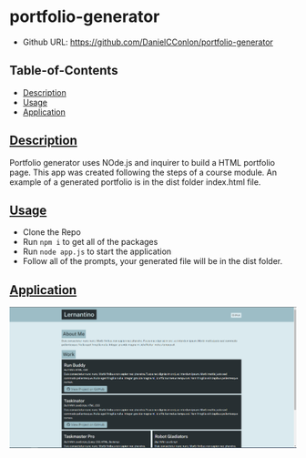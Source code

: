 # portfolio-generator

- Github URL: https://github.com/DanielCConlon/portfolio-generator

## Table-of-Contents

- [Description](#description)
- [Usage](#usage)
- [Application](#application)

## [Description](#description)

Portfolio generator uses NOde.js and inquirer to build a HTML portfolio page. This app was created following the steps of a course module. An example of a generated portfolio is in the dist folder index.html file.

## [Usage](#table-of-contents)

- Clone the Repo
- Run `npm i` to get all of the packages
- Run `node app.js` to start the application
- Follow all of the prompts, your generated file will be in the dist folder.

## [Application](#table-of-contents)

![Website image](./utils/Capture.PNG)
